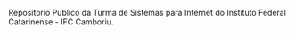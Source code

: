 Repositorio Publico da Turma de Sistemas para Internet do Instituto Federal Catarinense - IFC Camboriu.
